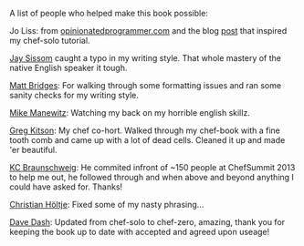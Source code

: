 A list of people who helped make this book possible:

Jo Liss: from [opinionatedprogrammer.com](http://www.opinionatedprogrammer.com/) and the blog [post](http://www.opinionatedprogrammer.com/2011/06/chef-solo-tutorial-managing-a-single-server-with-chef/) that inspired my chef-solo tutorial.

[Jay Sissom](https://github.com/jsissom) caught a typo in my writing style. That whole mastery of the native English speaker it tough.

[Matt Bridges](https://github.com/mattdbridges): For walking through some formatting issues and ran some sanity checks for my writing style.

[Mike Manewitz](https://github.com/manewitz): Watching my back on my horrible english skillz.

[Greg Kitson](https://github.com/awaxa/): My chef co-hort. Walked through my chef-book with a fine tooth comb and came up with a lot of dead cells. Cleaned it up and made 'er beautiful. 

[KC Braunschweig](https://github.com/kcbraunschweig/): He commited infront of ~150 people at ChefSummit 2013 to help me out, he followed through and when above and beyond anything I could have asked for. Thanks!

[Christian Höltje](https://github.com/docwhat): Fixed some of my nasty phrasing...

[Dave Dash](https://github.com/davedash): Updated from chef-solo to chef-zero, amazing, thank you for keeping the book up to date with accepted and agreed upon useage!
